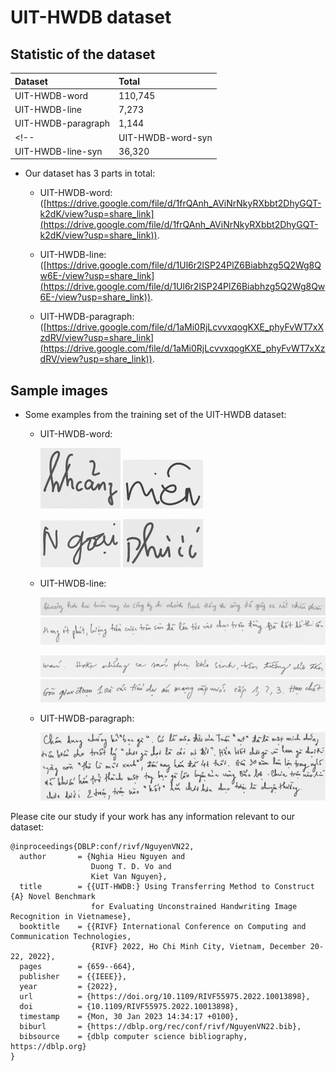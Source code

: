 # UIT-HWDB dataset

## Statistic of the dataset

| Dataset | Total |
|:---|:---|
| UIT-HWDB-word | 110,745|
| UIT-HWDB-line | 7,273 |
| UIT-HWDB-paragraph | 1,144 |
<!-- | UIT-HWDB-word-syn | 307,734 |
| UIT-HWDB-line-syn | 36,320 | -->


* Our dataset has 3 parts in total:

    * UIT-HWDB-word: ([https://drive.google.com/file/d/1frQAnh_AViNrNkyRXbbt2DhyGQT-k2dK/view?usp=share_link](https://drive.google.com/file/d/1frQAnh_AViNrNkyRXbbt2DhyGQT-k2dK/view?usp=share_link)).

    * UIT-HWDB-line: ([https://drive.google.com/file/d/1Ul6r2lSP24PlZ6Biabhzg5Q2Wg8Qw6E-/view?usp=share_link](https://drive.google.com/file/d/1Ul6r2lSP24PlZ6Biabhzg5Q2Wg8Qw6E-/view?usp=share_link)).

    * UIT-HWDB-paragraph: ([https://drive.google.com/file/d/1aMi0RjLcvvxqogKXE_phyFvWT7xXzdRV/view?usp=share_link](https://drive.google.com/file/d/1aMi0RjLcvvxqogKXE_phyFvWT7xXzdRV/view?usp=share_link)).


## Sample images

* Some examples from the training set of the UIT-HWDB dataset:

    * UIT-HWDB-word:

        ![UIT-HWDB-word-1](images/words/1.jpg) ![UIT-HWDB-word-1](images/words/2.jpg)

        ![UIT-HWDB-word-1](images/words/3.jpg) ![UIT-HWDB-word-1](images/words/4.jpg)

    * UIT-HWDB-line:

        ![UIT-HWDB-line-1](images/lines/1.png) ![UIT-HWDB-line-1](images/lines/2.png)

        ![UIT-HWDB-line-1](images/lines/3.png) ![UIT-HWDB-line-1](images/lines/4.png)

    * UIT-HWDB-paragraph:

        ![UIT-HWDB-paragraph-1](images/paragraphs/2.jpg)

<!--     * UIT-HWDB-word-syn: 

        ![UIT-HWDB-word-1](images/words_syn/word_1.png) ![UIT-HWDB-word-1](images/words_syn/word_2.png)

        ![UIT-HWDB-word-1](images/words_syn/word_3.png) ![UIT-HWDB-word-1](images/words_syn/word_4.png)
    
    * UIT-HWDB-line-syn 

        ![UIT-HWDB-line-1](images/lines_syn/line_1.png) ![UIT-HWDB-line-1](images/lines_syn/line_2.png)

        ![UIT-HWDB-line-1](images/lines_syn/line_3.png) ![UIT-HWDB-line-1](images/lines_syn/line_4.png) -->

Please cite our study if your work has any information relevant to our dataset:
```
@inproceedings{DBLP:conf/rivf/NguyenVN22,
  author       = {Nghia Hieu Nguyen and
                  Duong T. D. Vo and
                  Kiet Van Nguyen},
  title        = {{UIT-HWDB:} Using Transferring Method to Construct {A} Novel Benchmark
                  for Evaluating Unconstrained Handwriting Image Recognition in Vietnamese},
  booktitle    = {{RIVF} International Conference on Computing and Communication Technologies,
                  {RIVF} 2022, Ho Chi Minh City, Vietnam, December 20-22, 2022},
  pages        = {659--664},
  publisher    = {{IEEE}},
  year         = {2022},
  url          = {https://doi.org/10.1109/RIVF55975.2022.10013898},
  doi          = {10.1109/RIVF55975.2022.10013898},
  timestamp    = {Mon, 30 Jan 2023 14:34:17 +0100},
  biburl       = {https://dblp.org/rec/conf/rivf/NguyenVN22.bib},
  bibsource    = {dblp computer science bibliography, https://dblp.org}
}
```
